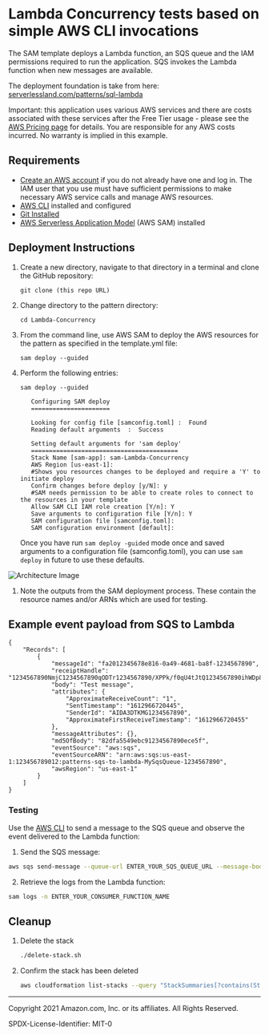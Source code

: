 # Lambda Concurrency tests based on simple AWS CLI invocations

The SAM template deploys a Lambda function, an SQS queue and the IAM permissions required to run the application. SQS invokes the Lambda function when new messages are available.

The deployment foundation is take from here: [serverlessland.com/patterns/sql-lambda](https://serverlessland.com/patterns/sqs-lambda)

Important: this application uses various AWS services and there are costs associated with these services after the Free Tier usage - please see the [AWS Pricing page](https://aws.amazon.com/pricing/) for details. You are responsible for any AWS costs incurred. No warranty is implied in this example.

## Requirements

* [Create an AWS account](https://portal.aws.amazon.com/gp/aws/developer/registration/index.html) if you do not already have one and log in. The IAM user that you use must have sufficient permissions to make necessary AWS service calls and manage AWS resources.
* [AWS CLI](https://docs.aws.amazon.com/cli/latest/userguide/install-cliv2.html) installed and configured
* [Git Installed](https://git-scm.com/book/en/v2/Getting-Started-Installing-Git)
* [AWS Serverless Application Model](https://docs.aws.amazon.com/serverless-application-model/latest/developerguide/serverless-sam-cli-install.html) (AWS SAM) installed

## Deployment Instructions

1. Create a new directory, navigate to that directory in a terminal and clone the GitHub repository:
    ``` 
    git clone (this repo URL)
    ```
1. Change directory to the pattern directory:
    ```
    cd Lambda-Concurrency
    ```
1. From the command line, use AWS SAM to deploy the AWS resources for the pattern as specified in the template.yml file:
    ```
    sam deploy --guided
    ```
1. Perform the following entries: 
    ```
    sam deploy --guided

       Configuring SAM deploy
       ======================

       Looking for config file [samconfig.toml] :  Found
       Reading default arguments  :  Success

       Setting default arguments for 'sam deploy'
       =========================================
       Stack Name [sam-app]: sam-Lambda-Concurrency
       AWS Region [us-east-1]:
       #Shows you resources changes to be deployed and require a 'Y' to initiate deploy
       Confirm changes before deploy [y/N]: y
       #SAM needs permission to be able to create roles to connect to the resources in your template
       Allow SAM CLI IAM role creation [Y/n]: Y
       Save arguments to configuration file [Y/n]: Y
       SAM configuration file [samconfig.toml]:
       SAM configuration environment [default]:

    ```

    Once you have run `sam deploy -guided` mode once and saved arguments to a configuration file (samconfig.toml), you can use `sam deploy` in future to use these defaults.
    
![Architecture Image](../img/concurrency-arch.png)

1. Note the outputs from the SAM deployment process. These contain the resource names and/or ARNs which are used for testing.
   
## Example event payload from SQS to Lambda

```
{
    "Records": [
        {
            "messageId": "fa2012345678e816-0a49-4681-ba8f-1234567890",
            "receiptHandle": "1234567890NmjC1234567890qODTr1234567890/XPPk/f0qU4tJtQ1234567890ihWDp8YHKhDr3V1234567890e9amjZhgg1234567890RodR1234567890lwDGpf6oLa8/B/1234567890/Pq+xP/1234567890/1234567890fIV6nFUGs71234567890zsj616CBx912M12345678908rxtUEj1234567890J8d1234567890yDcI9E12345678905mTyYZ41S2cP01NCA1234567890jcalHD1234567890Kio+HFQp1234567890OI7bTs5I7pZJ4pu+BnM8Bcki1234567890aNML5B7S12345678904eYKKcrunp1234567890Qhz7BUWPG41",
            "body": "Test message",
            "attributes": {
                "ApproximateReceiveCount": "1",
                "SentTimestamp": "1612966720445",
                "SenderId": "AIDA3DTKMG1234567890",
                "ApproximateFirstReceiveTimestamp": "1612966720455"
            },
            "messageAttributes": {},
            "md5OfBody": "82dfa5549ebc91234567890ece5f",
            "eventSource": "aws:sqs",
            "eventSourceARN": "arn:aws:sqs:us-east-1:123456789012:patterns-sqs-to-lambda-MySqsQueue-1234567890",
            "awsRegion": "us-east-1"
        }
    ]
}

```
### Testing

Use the [AWS CLI](https://aws.amazon.com/cli/) to send a message to the SQS queue and observe the event delivered to the Lambda function:

1. Send the SQS message:
```bash
aws sqs send-message --queue-url ENTER_YOUR_SQS_QUEUE_URL --message-body "Test message"
```
2. Retrieve the logs from the Lambda function:
```bash
sam logs -n ENTER_YOUR_CONSUMER_FUNCTION_NAME
```


## Cleanup
 
1. Delete the stack
    ```bash
    ./delete-stack.sh
    ```
1. Confirm the stack has been deleted
    ```bash
    aws cloudformation list-stacks --query "StackSummaries[?contains(StackName,'STACK_NAME')].StackStatus"
    ```
----
Copyright 2021 Amazon.com, Inc. or its affiliates. All Rights Reserved.

SPDX-License-Identifier: MIT-0
